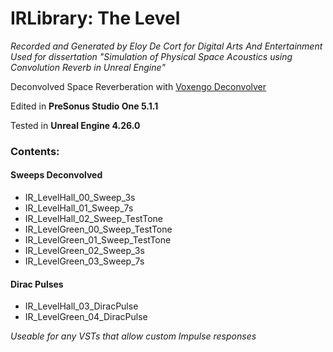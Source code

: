 # IRLibrary: The Level
*Recorded and Generated by Eloy De Cort for Digital Arts And Entertainment*
*Used for dissertation "Simulation of Physical Space Acoustics using Convolution Reverb in Unreal Engine"*

Deconvolved Space Reverberation with [Voxengo Deconvolver](https://www.voxengo.com/product/deconvolver/)

Edited in **PreSonus Studio One 5.1.1**

Tested in **Unreal Engine 4.26.0**

### Contents:
#### Sweeps Deconvolved
- IR_LevelHall_00_Sweep_3s
- IR_LevelHall_01_Sweep_7s
- IR_LevelHall_02_Sweep_TestTone
- IR_LevelGreen_00_Sweep_TestTone
- IR_LevelGreen_01_Sweep_TestTone
- IR_LevelGreen_02_Sweep_3s
- IR_LevelGreen_03_Sweep_7s

#### Dirac Pulses
- IR_LevelHall_03_DiracPulse
- IR_LevelGreen_04_DiracPulse

*Useable for any VSTs that allow custom Impulse responses*